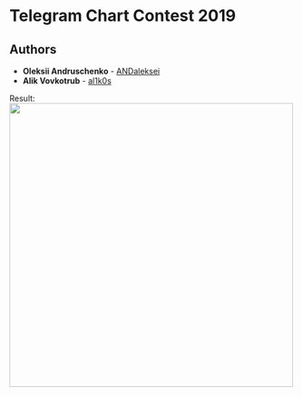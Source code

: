 
# Telegram Chart Contest 2019

## Authors

* **Oleksii Andruschenko** - [ANDaleksei](https://github.com/ANDaleksei)
* **Alik Vovkotrub** - [al1k0s](https://github.com/al1k0s)

Result:
<img src="https://github.com/al1k0s/TelegramContest/blob/master/record.gif" height="500">
